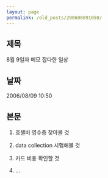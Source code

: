 ```yaml
---
layout: page
permalink: /old_posts/200608091050/
---
```


## 제목
8월 9일자 메모 잡다한 일상

## 날짜
2006/08/09 10:50

## 본문
1. 호텔비 영수증 찾아볼 것

2. data collection 시험해볼 것

3. 카드 비용 확인할 것

4. ...